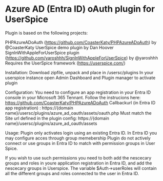 # Azure AD (Entra ID) oAuth plugin for UserSpice
Plugin is based on the following projects: 

PHPAzureADoAuth (https://github.com/CoasterKaty/PHPAzureADoAuth) by @CoasterKaty
UserSpice demo plugin by Dan Hoover
SignInWithAppleForUserSpice plugin (https://github.com/yaroshhh/SignInWithAppleForUserSpice) by @yaroshhh
Requires the UserSpice framework (https://userspice.com/)

Installation:
Download zipfile, unpack and place in /usersc/plugins
In your userspice instance open Admin Dashboard and Plugin manager to activate plugin

Configuration: 
You need to configure an app registration in your Entra ID console in your Microsoft 365 Tennant. Follow the instrucions here: https://github.com/CoasterKaty/PHPAzureADoAuth
Callbackurl (in Entra ID app registration) : https://{domain name}/usersc/plugins/azure_ad_oauth/assets/oauth.php
Must match the Site url defined in the plugin config: https://{domain name}/usersc/plugins/azure_ad_oauth/assets

Usage: 
Plugin only activates login using an existing Entra ID. In Entra ID you may configure acces through group memebership
Plugin do not actively connect or use groups in Entra ID to match with permission groups in User Spice. 

If you wish to use such permissions you need to both add the nescecary groups and roles in youre application registration in Entra ID, and add the nescecary groups in Userspice. 
The variable $Auth->userRoles will contain all the different groups and roles connected to the user in Entra ID. 

